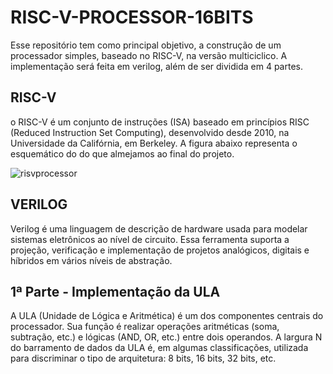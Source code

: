 # RISC-V-PROCESSOR-16BITS
Esse repositório tem como principal objetivo, a construção de um processador simples, baseado no RISC-V, na versão multiciclico. A implementação será feita em verilog, além de ser dividida em 4 partes.

## RISC-V
o RISC-V é um conjunto de instruções (ISA) baseado em princípios RISC (Reduced Instruction Set Computing), desenvolvido desde 2010, na Universidade da Califórnia, em Berkeley. A figura abaixo representa o esquemático do do que almejamos ao final do projeto.

![risvprocessor](https://user-images.githubusercontent.com/84240829/208762600-d06da602-40e4-4fb4-8fe1-92daae879fa8.png)

## VERILOG  
Verilog é uma linguagem de descrição de hardware usada para modelar sistemas eletrônicos ao nível de circuito. Essa ferramenta suporta a projeção, verificação e implementação de projetos analógicos, digitais e híbridos em vários níveis de abstração.

## 1ª Parte - Implementação da ULA
A ULA (Unidade de Lógica e Aritmética) é um dos componentes centrais do processador. Sua função é realizar operações aritméticas (soma, subtração, etc.) e lógicas (AND, OR, etc.) entre dois operandos. A largura N do barramento de dados da ULA é, em algumas classificações, utilizada para discriminar o tipo de arquitetura: 8 bits, 16 bits, 32 bits, etc.
